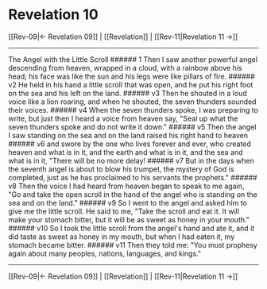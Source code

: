 # Revelation 10

[[Rev-09|← Revelation 09]] | [[Revelation]] | [[Rev-11|Revelation 11 →]]
***

The Angel with the Little Scroll ###### 1 Then I saw another powerful angel descending from heaven, wrapped in a cloud, with a rainbow above his head; his face was like the sun and his legs were like pillars of fire. ###### v2 He held in his hand a little scroll that was open, and he put his right foot on the sea and his left on the land. ###### v3 Then he shouted in a loud voice like a lion roaring, and when he shouted, the seven thunders sounded their voices. ###### v4 When the seven thunders spoke, I was preparing to write, but just then I heard a voice from heaven say, "Seal up what the seven thunders spoke and do not write it down." ###### v5 Then the angel I saw standing on the sea and on the land raised his right hand to heaven ###### v6 and swore by the one who lives forever and ever, who created heaven and what is in it, and the earth and what is in it, and the sea and what is in it, "There will be no more delay! ###### v7 But in the days when the seventh angel is about to blow his trumpet, the mystery of God is completed, just as he has proclaimed to his servants the prophets." ###### v8 Then the voice I had heard from heaven began to speak to me again, "Go and take the open scroll in the hand of the angel who is standing on the sea and on the land." ###### v9 So I went to the angel and asked him to give me the little scroll. He said to me, "Take the scroll and eat it. It will make your stomach bitter, but it will be as sweet as honey in your mouth." ###### v10 So I took the little scroll from the angel's hand and ate it, and it did taste as sweet as honey in my mouth, but when I had eaten it, my stomach became bitter. ###### v11 Then they told me: "You must prophesy again about many peoples, nations, languages, and kings."

***
[[Rev-09|← Revelation 09]] | [[Revelation]] | [[Rev-11|Revelation 11 →]]
